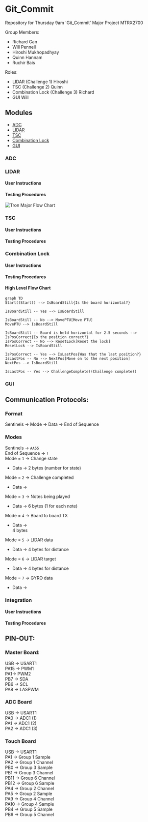 # Git_Commit

Repository for Thursday 9am 'Git_Commit' Major Project MTRX2700

Group Members:
- Richard Gan
- Will Pennell
- Hiroshi Mukhopadhyay
- Quinn Hannam
- Ruchir Bais 

Roles:
- LIDAR (Challenge 1) Hiroshi
- TSC (Challenge 2) Quinn
- Combination Lock (Challenge 3) Richard
- GUI Will

## Modules
- [ADC](#adc)
- [LIDAR](#lidar)
- [TSC](#tsc)
- [Combination Lock](#combination-lock)
- [GUI](#gui)

### ADC

### LIDAR

#### User Instructions

#### Testing Procedures
![Tron Major Flow Chart](https://github.com/C-O-R-N-H/Git_Commit/assets/126120093/ed56335c-d149-4d5c-8c2c-43f4ae2140a2)



### TSC

#### User Instructions

#### Testing Procedures

### Combination Lock

#### User Instructions

#### Testing Procedures

#### High Level Flow Chart
```mermaid
graph TD
Start((Start)) --> IsBoardStill{Is the board horizontal?}

IsBoardStill -- Yes --> IsBoardStill

IsBoardStill -- No --> MovePTU[Move PTU]
MovePTU --> IsBoardStill

IsBoardStill -- Board is held horizontal for 2.5 seconds --> IsPosCorrect{Is the position correct?}
IsPosCorrect -- No --> ResetLock[Reset the lock]
ResetLock --> IsBoardStill

IsPosCorrect -- Yes --> IsLastPos{Was that the last position?}
IsLastPos -- No --> NextPos[Move on to the next position]
NextPos --> IsBoardStill

IsLastPos -- Yes --> ChallengeComplete((Challenge complete))
```


### GUI



## Communication Protocols:

### Format
Sentinels -> Mode -> Data -> End of Sequence <br />
### Modes
Sentinels -> `AA55` <br />
End of Sequence -> `!` <br />
Mode = `1` -> Change state <br />
- Data -> 2 bytes (number for state) <br />

Mode = `2` -> Challenge completed <br />
- Data -> <br />

Mode = `3` -> Notes being played <br />
- Data -> 6 bytes (1 for each note) <br />

Mode = `4` -> Board to board TX <br />
- Data -> <br /> 4 bytes 

Mode = `5` -> LIDAR data <br />
- Data -> 4 bytes for distance<br />

Mode = `6` -> LIDAR target <br />
- Data -> 4 bytes for distance<br />

Mode = `7` -> GYRO data <br />
- Data -> <br />

### Integration

#### User Instructions

#### Testing Procedures




## PIN-OUT:
### Master Board:
USB -> USART1 <br />
PA15 -> PWM1<br />
PA1-> PWM2<br />
PB7 -> SDA<br />
PB6 -> SCL<br />
PA8 -> LASPWM<br />

### ADC Board
USB -> USART1<br />
PA0 -> ADC1 (1)<br />
PA1 -> ADC1 (2)<br />
PA2 -> ADC1 (3)<br />

### Touch Board
USB -> USART1<br />
PA1 -> Group 1 Sample<br />
PA2 -> Group 1 Channel<br />
PB0 -> Group 3 Sample<br />
PB1 -> Group 3 Channel<br />
PB11 -> Group 6 Channel<br />
PB12 -> Group 6 Sample<br />
PA4 -> Group 2 Channel<br />
PA5 -> Group 2 Sample<br />
PA9 -> Group 4 Channel<br />
PA10 -> Group 4 Sample<br />
PB4 -> Group 5 Sample<br />
PB6 -> Group 5 Channel<br />
